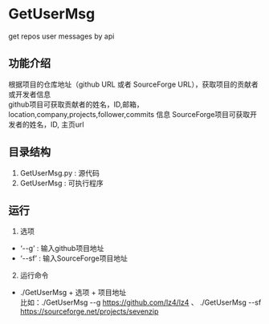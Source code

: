 # GetUserMsg
get repos user messages by api

## 功能介绍
根据项目的仓库地址（github URL 或者 SourceForge URL），获取项目的贡献者或开发者信息  
github项目可获取贡献者的姓名，ID,邮箱，location,company,projects,follower,commits 信息
SourceForge项目可获取开发者的姓名，ID, 主页url

## 目录结构
1. GetUserMsg.py : 源代码  
2. GetUserMsg : 可执行程序

## 运行
1. 选项
- ‘--g’ : 输入github项目地址
- ‘--sf’ : 输入SourceForge项目地址
2. 运行命令
- ./GetUserMsg + 选项 + 项目地址   
  比如：./GetUserMsg --g https://github.com/lz4/lz4 、 ./GetUserMsg --sf https://sourceforge.net/projects/sevenzip
